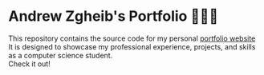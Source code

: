 # Andrew Zgheib's Portfolio 👨🏻‍💻

This repository contains the source code for my personal [portfolio website](https://andrewzgheib.github.io/) <br/>
It is designed to showcase my professional experience, projects, and skills as a computer science student. <br/>
Check it out!

